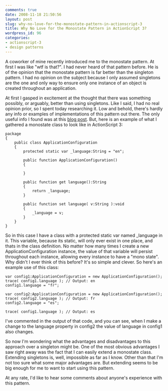 ```yaml
---
comments: true
date: 2008-11-18 21:50:56
layout: post
slug: why-no-love-for-the-monostate-pattern-in-actionscript-3
title: Why No Love for the Monostate Pattern in ActionScript 3?
wordpress_id: 96
categories:
- actionscript-3
- design patterns
---
```


A coworker of mine recently introduced me to the monostate pattern. At first I was like "wtf is that?". I had never heard of that pattern before. He is of the opinion that the monostate pattern is far better than the singleton pattern. I had no opinion on the subject because I only assumed singletons are the one and only way to ensure only one instance of an object is created throughout an application.



At first I gasped in excitement at the thought that there was something possibly, or arguably, better than using singletons. Like I said, I had no real opinion prior, so I spent today researching it. Low and behold, there's hardly any info or examples of implementations of this pattern out there. The only useful info I found was at this [blog post](http://www.bigroom.co.uk/blog/better-without-singletons). But, here is an example of what I gathered a monostate class to look like in ActionScript 3:

    
    package
    {
    	public class ApplicationConfiguration
    	{
    		protected static var _language:String = "en";
    
    		public function ApplicationConfiguration()
    		{
    
    		}
    
    		public function get language():String
    		{
    			return _language;
    		}
    
    		public function set language( v:String ):void
    		{
    			_language = v;
    		}
    	}
    }


So in this case I have a class with a protected static var named _language in it. This variable, because its static, will only ever exist in one place, and thats in the class definition. No matter how many times I create a new ApplicationConfiguration instance, the value of that variable will persist throughout each instance, allowing every instance to have a "mono state". Why didn't I ever think of this before? It's so simple and clever. So here's an example use of this class:

    
    var config1:ApplicationConfiguration = new ApplicationConfiguration();
    trace( config1.language ); // Output: en
    config1.language = "fr";
    
    var config2:ApplicationConfiguration = new ApplicationConfiguration();
    trace( config2.language ); // Output: fr
    config2.language = "es";
    
    trace( config1.language ); // Output: es


I've commented in the output of that code, and you can see, when I make a change to the language property in config2 the value of language in config1 also changes.

So now I'm wondering what the advantages and disadvantages to this approach over a singleton might be. One of the most obvious advantages I saw right away was the fact that I can easily extend a monostate class. Extending singletons is, well, impossible as far as I know. Other than that I'm not too sure what some major advantages are. But extending seems to be big enough for me to want to start using this pattern.

At any rate, I'd like to hear some comments about anyone's experience with this pattern.
